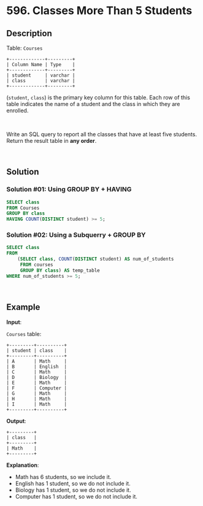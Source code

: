 # 596. Classes More Than 5 Students

## Description

Table: `Courses`
```
+-------------+---------+
| Column Name | Type    |
+-------------+---------+
| student     | varchar |
| class       | varchar |
+-------------+---------+
```
(`student`, `class`) is the primary key column for this table. Each row of this table indicates the name of a student and the class in which they are enrolled.

 <br>

Write an SQL query to report all the classes that have at least five students. Return the result table in **any order**.

<br>

## Solution

### Solution #01: Using GROUP BY + HAVING

```sql
SELECT class
FROM Courses
GROUP BY class
HAVING COUNT(DISTINCT student) >= 5;
```

### Solution #02: Using a Subquerry + GROUP BY

```sql
SELECT class
FROM
    (SELECT class, COUNT(DISTINCT student) AS num_of_students
     FROM courses
     GROUP BY class) AS temp_table
WHERE num_of_students >= 5;
```

<br>

## Example

**Input**: 

`Courses` table:
```
+---------+----------+
| student | class    |
+---------+----------+
| A       | Math     |
| B       | English  |
| C       | Math     |
| D       | Biology  |
| E       | Math     |
| F       | Computer |
| G       | Math     |
| H       | Math     |
| I       | Math     |
+---------+----------+
```
**Output**:
```
+---------+
| class   |
+---------+
| Math    |
+---------+
```
**Explanation**:

- Math has 6 students, so we include it.
- English has 1 student, so we do not include it.
- Biology has 1 student, so we do not include it.
- Computer has 1 student, so we do not include it.
